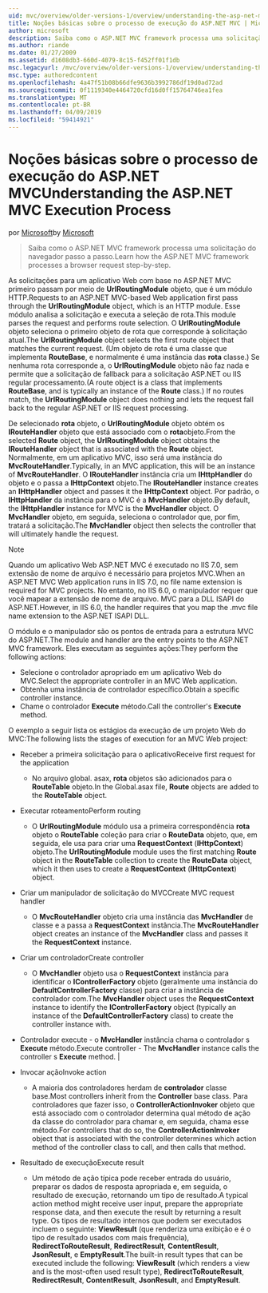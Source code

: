 ```yaml
---
uid: mvc/overview/older-versions-1/overview/understanding-the-asp-net-mvc-execution-process
title: Noções básicas sobre o processo de execução do ASP.NET MVC | Microsoft Docs
author: microsoft
description: Saiba como o ASP.NET MVC framework processa uma solicitação do navegador passo a passo.
ms.author: riande
ms.date: 01/27/2009
ms.assetid: d1608db3-660d-4079-8c15-f452ff01f1db
msc.legacyurl: /mvc/overview/older-versions-1/overview/understanding-the-asp-net-mvc-execution-process
msc.type: authoredcontent
ms.openlocfilehash: 4a47f51b08b66dfe9636b3992786df19d0ad72ad
ms.sourcegitcommit: 0f1119340e4464720cfd16d0ff15764746ea1fea
ms.translationtype: MT
ms.contentlocale: pt-BR
ms.lasthandoff: 04/09/2019
ms.locfileid: "59414921"
---
```

# <a name="understanding-the-aspnet-mvc-execution-process"></a><span data-ttu-id="f5723-103">Noções básicas sobre o processo de execução do ASP.NET MVC</span><span class="sxs-lookup"><span data-stu-id="f5723-103">Understanding the ASP.NET MVC Execution Process</span></span>

<span data-ttu-id="f5723-104">por [Microsoft](https://github.com/microsoft)</span><span class="sxs-lookup"><span data-stu-id="f5723-104">by [Microsoft](https://github.com/microsoft)</span></span>

> <span data-ttu-id="f5723-105">Saiba como o ASP.NET MVC framework processa uma solicitação do navegador passo a passo.</span><span class="sxs-lookup"><span data-stu-id="f5723-105">Learn how the ASP.NET MVC framework processes a browser request step-by-step.</span></span>


<span data-ttu-id="f5723-106">As solicitações para um aplicativo Web com base no ASP.NET MVC primeiro passam por meio de **UrlRoutingModule** objeto, que é um módulo HTTP.</span><span class="sxs-lookup"><span data-stu-id="f5723-106">Requests to an ASP.NET MVC-based Web application first pass through the **UrlRoutingModule** object, which is an HTTP module.</span></span> <span data-ttu-id="f5723-107">Esse módulo analisa a solicitação e executa a seleção de rota.</span><span class="sxs-lookup"><span data-stu-id="f5723-107">This module parses the request and performs route selection.</span></span> <span data-ttu-id="f5723-108">O **UrlRoutingModule** objeto seleciona o primeiro objeto de rota que corresponde à solicitação atual.</span><span class="sxs-lookup"><span data-stu-id="f5723-108">The **UrlRoutingModule** object selects the first route object that matches the current request.</span></span> <span data-ttu-id="f5723-109">(Um objeto de rota é uma classe que implementa **RouteBase**, e normalmente é uma instância das **rota** classe.) Se nenhuma rota corresponde a, o **UrlRoutingModule** objeto não faz nada e permite que a solicitação de fallback para a solicitação ASP.NET ou IIS regular processamento.</span><span class="sxs-lookup"><span data-stu-id="f5723-109">(A route object is a class that implements **RouteBase**, and is typically an instance of the **Route** class.) If no routes match, the **UrlRoutingModule** object does nothing and lets the request fall back to the regular ASP.NET or IIS request processing.</span></span>

<span data-ttu-id="f5723-110">De selecionado **rota** objeto, o **UrlRoutingModule** objeto obtém os **IRouteHandler** objeto que está associado com o **rota**objeto.</span><span class="sxs-lookup"><span data-stu-id="f5723-110">From the selected **Route** object, the **UrlRoutingModule** object obtains the **IRouteHandler** object that is associated with the **Route** object.</span></span> <span data-ttu-id="f5723-111">Normalmente, em um aplicativo MVC, isso será uma instância do **MvcRouteHandler**.</span><span class="sxs-lookup"><span data-stu-id="f5723-111">Typically, in an MVC application, this will be an instance of **MvcRouteHandler**.</span></span> <span data-ttu-id="f5723-112">O **IRouteHandler** instância cria um **IHttpHandler** do objeto e o passa a **IHttpContext** objeto.</span><span class="sxs-lookup"><span data-stu-id="f5723-112">The **IRouteHandler** instance creates an **IHttpHandler** object and passes it the **IHttpContext** object.</span></span> <span data-ttu-id="f5723-113">Por padrão, o **IHttpHandler** da instância para o MVC é a **MvcHandler** objeto.</span><span class="sxs-lookup"><span data-stu-id="f5723-113">By default, the **IHttpHandler** instance for MVC is the **MvcHandler** object.</span></span> <span data-ttu-id="f5723-114">O **MvcHandler** objeto, em seguida, seleciona o controlador que, por fim, tratará a solicitação.</span><span class="sxs-lookup"><span data-stu-id="f5723-114">The **MvcHandler** object then selects the controller that will ultimately handle the request.</span></span>

> [!NOTE]
> <span data-ttu-id="f5723-115">Quando um aplicativo Web ASP.NET MVC é executado no IIS 7.0, sem extensão de nome de arquivo é necessário para projetos MVC.</span><span class="sxs-lookup"><span data-stu-id="f5723-115">When an ASP.NET MVC Web application runs in IIS 7.0, no file name extension is required for MVC projects.</span></span> <span data-ttu-id="f5723-116">No entanto, no IIS 6.0, o manipulador requer que você mapear a extensão de nome de arquivo. MVC para a DLL ISAPI do ASP.NET.</span><span class="sxs-lookup"><span data-stu-id="f5723-116">However, in IIS 6.0, the handler requires that you map the .mvc file name extension to the ASP.NET ISAPI DLL.</span></span>


<span data-ttu-id="f5723-117">O módulo e o manipulador são os pontos de entrada para a estrutura MVC do ASP.NET.</span><span class="sxs-lookup"><span data-stu-id="f5723-117">The module and handler are the entry points to the ASP.NET MVC framework.</span></span> <span data-ttu-id="f5723-118">Eles executam as seguintes ações:</span><span class="sxs-lookup"><span data-stu-id="f5723-118">They perform the following actions:</span></span>

- <span data-ttu-id="f5723-119">Selecione o controlador apropriado em um aplicativo Web do MVC.</span><span class="sxs-lookup"><span data-stu-id="f5723-119">Select the appropriate controller in an MVC Web application.</span></span>
- <span data-ttu-id="f5723-120">Obtenha uma instância de controlador específico.</span><span class="sxs-lookup"><span data-stu-id="f5723-120">Obtain a specific controller instance.</span></span>
- <span data-ttu-id="f5723-121">Chame o controlador **Execute** método.</span><span class="sxs-lookup"><span data-stu-id="f5723-121">Call the controller's **Execute** method.</span></span>

<span data-ttu-id="f5723-122">O exemplo a seguir lista os estágios da execução de um projeto Web do MVC:</span><span class="sxs-lookup"><span data-stu-id="f5723-122">The following lists the stages of execution for an MVC Web project:</span></span>

- <span data-ttu-id="f5723-123">Receber a primeira solicitação para o aplicativo</span><span class="sxs-lookup"><span data-stu-id="f5723-123">Receive first request for the application</span></span> 

    - <span data-ttu-id="f5723-124">No arquivo global. asax, **rota** objetos são adicionados para o **RouteTable** objeto.</span><span class="sxs-lookup"><span data-stu-id="f5723-124">In the Global.asax file, **Route** objects are added to the **RouteTable** object.</span></span>
- <span data-ttu-id="f5723-125">Executar roteamento</span><span class="sxs-lookup"><span data-stu-id="f5723-125">Perform routing</span></span> 

    - <span data-ttu-id="f5723-126">O **UrlRoutingModule** módulo usa a primeira correspondência **rota** objeto o **RouteTable** coleção para criar o **RouteData** objeto, que, em seguida, ele usa para criar uma **RequestContext** (**IHttpContext**) objeto.</span><span class="sxs-lookup"><span data-stu-id="f5723-126">The **UrlRoutingModule** module uses the first matching **Route** object in the **RouteTable** collection to create the **RouteData** object, which it then uses to create a **RequestContext** (**IHttpContext**) object.</span></span>
- <span data-ttu-id="f5723-127">Criar um manipulador de solicitação do MVC</span><span class="sxs-lookup"><span data-stu-id="f5723-127">Create MVC request handler</span></span> 

    - <span data-ttu-id="f5723-128">O **MvcRouteHandler** objeto cria uma instância das **MvcHandler** de classe e a passa a **RequestContext** instância.</span><span class="sxs-lookup"><span data-stu-id="f5723-128">The **MvcRouteHandler** object creates an instance of the **MvcHandler** class and passes it the **RequestContext** instance.</span></span>
- <span data-ttu-id="f5723-129">Criar um controlador</span><span class="sxs-lookup"><span data-stu-id="f5723-129">Create controller</span></span> 

    - <span data-ttu-id="f5723-130">O **MvcHandler** objeto usa o **RequestContext** instância para identificar o **IControllerFactory** objeto (geralmente uma instância do  **DefaultControllerFactory** classe) para criar a instância de controlador com.</span><span class="sxs-lookup"><span data-stu-id="f5723-130">The **MvcHandler** object uses the **RequestContext** instance to identify the **IControllerFactory** object (typically an instance of the **DefaultControllerFactory** class) to create the controller instance with.</span></span>
- <span data-ttu-id="f5723-131">Controlador execute - o **MvcHandler** instância chama o controlador s **Execute** método.</span><span class="sxs-lookup"><span data-stu-id="f5723-131">Execute controller - The **MvcHandler** instance calls the controller s **Execute** method.</span></span> |
- <span data-ttu-id="f5723-132">Invocar ação</span><span class="sxs-lookup"><span data-stu-id="f5723-132">Invoke action</span></span> 

    - <span data-ttu-id="f5723-133">A maioria dos controladores herdam de **controlador** classe base.</span><span class="sxs-lookup"><span data-stu-id="f5723-133">Most controllers inherit from the **Controller** base class.</span></span> <span data-ttu-id="f5723-134">Para controladores que fazer isso, o **ControllerActionInvoker** objeto que está associado com o controlador determina qual método de ação da classe do controlador para chamar e, em seguida, chama esse método.</span><span class="sxs-lookup"><span data-stu-id="f5723-134">For controllers that do so, the **ControllerActionInvoker** object that is associated with the controller determines which action method of the controller class to call, and then calls that method.</span></span>
- <span data-ttu-id="f5723-135">Resultado de execução</span><span class="sxs-lookup"><span data-stu-id="f5723-135">Execute result</span></span> 

    - <span data-ttu-id="f5723-136">Um método de ação típica pode receber entrada do usuário, preparar os dados de resposta apropriada e, em seguida, o resultado de execução, retornando um tipo de resultado.</span><span class="sxs-lookup"><span data-stu-id="f5723-136">A typical action method might receive user input, prepare the appropriate response data, and then execute the result by returning a result type.</span></span> <span data-ttu-id="f5723-137">Os tipos de resultado internos que podem ser executados incluem o seguinte: **ViewResult** (que renderiza uma exibição e é o tipo de resultado usados com mais frequência), **RedirectToRouteResult**, **RedirectResult**, **ContentResult**,  **JsonResult**, e **EmptyResult**.</span><span class="sxs-lookup"><span data-stu-id="f5723-137">The built-in result types that can be executed include the following: **ViewResult** (which renders a view and is the most-often used result type), **RedirectToRouteResult**, **RedirectResult**, **ContentResult**, **JsonResult**, and **EmptyResult**.</span></span>
